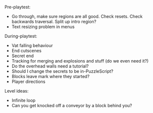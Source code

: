Pre-playtest:
- Go through, make sure regions are all good. Check resets. Check backwards traversal. Split up intro region?
- Text resizing problem in menus

During-playtest:
- Vat falling behaviour
- End cutscenes
- Secret end
- Tracking for merging and explosions and stuff (do we even need it?)
- Do the overhead walls need a tutorial?
- Should I change the secrets to be in-PuzzleScript?
- Blocks leave mark where they started?
- Player directions

Level ideas:
- Infinite loop
- Can you get knocked off a conveyor by a block behind you?
